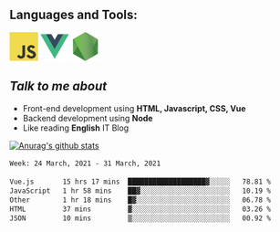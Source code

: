 ## **Languages and Tools:**      
<code><img height="50" src="https://raw.githubusercontent.com/github/explore/80688e429a7d4ef2fca1e82350fe8e3517d3494d/topics/javascript/javascript.png"></code>
<code><img height="50"  src="https://raw.githubusercontent.com/github/explore/80688e429a7d4ef2fca1e82350fe8e3517d3494d/topics/vue/vue.png"></code>
<code><img height="50"  src="https://raw.githubusercontent.com/github/explore/80688e429a7d4ef2fca1e82350fe8e3517d3494d/topics/nodejs/nodejs.png"></code>

## *Talk to me about*
- Front-end development using **HTML, Javascript, CSS, Vue**
- Backend development using **Node**
- Like reading **English** IT Blog    

[![Anurag's github stats](https://github-readme-stats.vercel.app/api?username=qdi5)](https://github.com/anuraghazra/github-readme-stats)    

<!--START_SECTION:waka-->
```text
Week: 24 March, 2021 - 31 March, 2021

Vue.js       15 hrs 17 mins  ███████████████████▓░░░░░   78.81 % 
JavaScript   1 hr 58 mins    ██▓░░░░░░░░░░░░░░░░░░░░░░   10.19 % 
Other        1 hr 18 mins    █▓░░░░░░░░░░░░░░░░░░░░░░░   06.78 % 
HTML         37 mins         ▓░░░░░░░░░░░░░░░░░░░░░░░░   03.26 % 
JSON         10 mins         ▒░░░░░░░░░░░░░░░░░░░░░░░░   00.92 % 
```
<!--END_SECTION:waka-->
